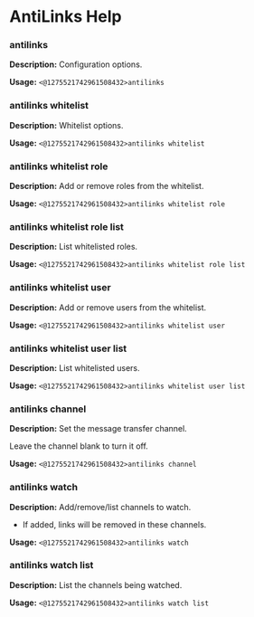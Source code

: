 # AntiLinks Help

### antilinks

**Description:** Configuration options.

**Usage:** `<@1275521742961508432>antilinks`

### antilinks whitelist

**Description:** Whitelist options.

**Usage:** `<@1275521742961508432>antilinks whitelist`

### antilinks whitelist role

**Description:** Add or remove roles from the whitelist.

**Usage:** `<@1275521742961508432>antilinks whitelist role`

### antilinks whitelist role list

**Description:** List whitelisted roles.

**Usage:** `<@1275521742961508432>antilinks whitelist role list`

### antilinks whitelist user

**Description:** Add or remove users from the whitelist.

**Usage:** `<@1275521742961508432>antilinks whitelist user`

### antilinks whitelist user list

**Description:** List whitelisted users.

**Usage:** `<@1275521742961508432>antilinks whitelist user list`

### antilinks channel

**Description:** Set the message transfer channel.

Leave the channel blank to turn it off.

**Usage:** `<@1275521742961508432>antilinks channel`

### antilinks watch

**Description:** Add/remove/list channels to watch.

- If added, links will be removed in these channels.

**Usage:** `<@1275521742961508432>antilinks watch`

### antilinks watch list

**Description:** List the channels being watched.

**Usage:** `<@1275521742961508432>antilinks watch list`

